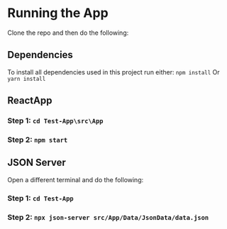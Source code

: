 # Running the App

Clone the repo and then do the following:

## Dependencies
To install all dependencies used in this project run either:
`npm install`
Or
`yarn install`

## ReactApp
### Step 1: `cd Test-App\src\App`
### Step 2: `npm start`

## JSON Server
Open a different terminal and do the following: 
### Step 1: `cd Test-App` 
### Step 2: `npx json-server src/App/Data/JsonData/data.json`